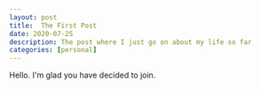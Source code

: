 ```yaml
---
layout: post
title:  The First Post
date: 2020-07-25
description: The post where I just go on about my life so far
categories: [personal]
---
```


Hello. I'm glad you have decided to join.
